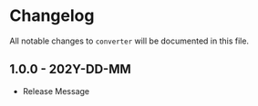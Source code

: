 # Changelog

All notable changes to `converter` will be documented in this file.

## 1.0.0 - 202Y-DD-MM

- Release Message
